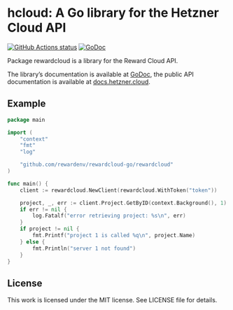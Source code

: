 # hcloud: A Go library for the Hetzner Cloud API

[![GitHub Actions status](https://github.com/hetznercloud/hcloud-go/workflows/Continuous%20Integration/badge.svg)](https://github.com/hetznercloud/hcloud-go/actions)
[![GoDoc](https://godoc.org/github.com/hetznercloud/hcloud-go/hcloud?status.svg)](https://godoc.org/github.com/hetznercloud/hcloud-go/hcloud)

Package rewardcloud is a library for the Reward Cloud API.

The library’s documentation is available at [GoDoc](https://godoc.org/github.com/hetznercloud/hcloud-go/hcloud),
the public API documentation is available at [docs.hetzner.cloud](https://docs.hetzner.cloud/).

## Example

```go
package main

import (
    "context"
    "fmt"
    "log"

    "github.com/rewardenv/rewardcloud-go/rewardcloud"
)

func main() {
    client := rewardcloud.NewClient(rewardcloud.WithToken("token"))

    project, _, err := client.Project.GetByID(context.Background(), 1)
    if err != nil {
        log.Fatalf("error retrieving project: %s\n", err)
    }
    if project != nil {
        fmt.Printf("project 1 is called %q\n", project.Name)
    } else {
        fmt.Println("server 1 not found")
    }
}
```

## License

This work is licensed under the MIT license. See LICENSE file for details.
